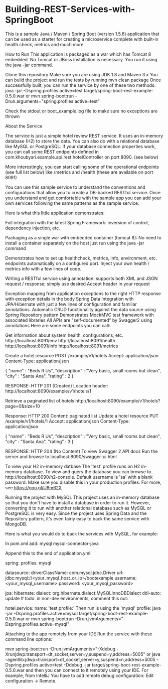 # Building-REST-Services-with-SpringBoot
This is a sample Java / Maven / Spring Boot (version 1.5.6) application that can be used as a starter for creating a microservice complete with built-in health check, metrics and much more. 

How to Run
This application is packaged as a war which has Tomcat 8 embedded. No Tomcat or JBoss installation is necessary. You run it using the java -jar command.

Clone this repository
Make sure you are using JDK 1.8 and Maven 3.x
You can build the project and run the tests by running mvn clean package
Once successfully built, you can run the service by one of these two methods:
        java -jar -Dspring.profiles.active=test target/spring-boot-rest-example-0.5.0.war
or
        mvn spring-boot:run -Drun.arguments="spring.profiles.active=test"

Check the stdout or boot_example.log file to make sure no exceptions are thrown

About the Service

The service is just a simple hotel review REST service. It uses an in-memory database (H2) to store the data. You can also do with a relational database like MySQL or PostgreSQL. If your database connection properties work, you can call some REST endpoints defined in com.khoubyari.example.api.rest.hotelController on port 8090. (see below)

More interestingly, you can start calling some of the operational endpoints (see full list below) like /metrics and /health (these are available on port 8091)

You can use this sample service to understand the conventions and configurations that allow you to create a DB-backed RESTful service. Once you understand and get comfortable with the sample app you can add your own services following the same patterns as the sample service.

Here is what this little application demonstrates:

Full integration with the latest Spring Framework: inversion of control, dependency injection, etc.

Packaging as a single war with embedded container (tomcat 8): No need to install a container separately on the host just run using the java -jar command

Demonstrates how to set up healthcheck, metrics, info, environment, etc. endpoints automatically on a configured port. Inject your own health / metrics info with a few lines of code.

Writing a RESTful service using annotation: supports both XML and JSON request / response; simply use desired Accept header in your request

Exception mapping from application exceptions to the right HTTP response with exception details in the body
Spring Data Integration with JPA/Hibernate with just a few lines of configuration and familiar annotations.
Automatic CRUD functionality against the data source using Spring Repository pattern
Demonstrates MockMVC test framework with associated libraries
All APIs are "self-documented" by Swagger2 using annotations
Here are some endpoints you can call:

Get information about system health, configurations, etc.
http://localhost:8091/env
http://localhost:8091/health
http://localhost:8091/info
http://localhost:8091/metrics


Create a hotel resource
POST /example/v1/hotels
Accept: application/json
Content-Type: application/json

{
"name" : "Beds R Us",
"description" : "Very basic, small rooms but clean",
"city" : "Santa Ana",
"rating" : 2
}

RESPONSE: HTTP 201 (Created)
Location header: http://localhost:8090/example/v1/hotels/1


Retrieve a paginated list of hotels
http://localhost:8090/example/v1/hotels?page=0&size=10

Response: HTTP 200
Content: paginated list 
Update a hotel resource
PUT /example/v1/hotels/1
Accept: application/json
Content-Type: application/json

{
"name" : "Beds R Us",
"description" : "Very basic, small rooms but clean",
"city" : "Santa Ana",
"rating" : 3
}

RESPONSE: HTTP 204 (No Content)
To view Swagger 2 API docs
Run the server and browse to localhost:8090/swagger-ui.html


To view your H2 in-memory datbase
The 'test' profile runs on H2 in-memory database. To view and query the database you can browse to http://localhost:8090/h2-console. Default username is 'sa' with a blank password. Make sure you disable this in your production profiles. For more, see https://goo.gl/U8m62X

Running the project with MySQL
This project uses an in-memory database so that you don't have to install a database in order to run it. However, converting it to run with another relational database such as MySQL or PostgreSQL is very easy. Since the project uses Spring Data and the Repository pattern, it's even fairly easy to back the same service with MongoDB.

Here is what you would do to back the services with MySQL, for example:

In pom.xml add:
        <dependency>
            <groupId>mysql</groupId>
            <artifactId>mysql-connector-java</artifactId>
        </dependency>
        
        
Append this to the end of application.yml:

spring:
  profiles: mysql

  datasource:
    driverClassName: com.mysql.jdbc.Driver
    url: jdbc:mysql://<your_mysql_host_or_ip>/bootexample
    username: <your_mysql_username>
    password: <your_mysql_password>

  jpa:
    hibernate:
      dialect: org.hibernate.dialect.MySQLInnoDBDialect
      ddl-auto: update # todo: in non-dev environments, comment this out:


hotel.service:
  name: 'test profile:'
Then run is using the 'mysql' profile:
        java -jar -Dspring.profiles.active=mysql target/spring-boot-rest-example-0.5.0.war
or
        mvn spring-boot:run -Drun.jvmArguments="-Dspring.profiles.active=mysql"
        
Attaching to the app remotely from your IDE
Run the service with these command line options:

mvn spring-boot:run -Drun.jvmArguments="-Xdebug -Xrunjdwp:transport=dt_socket,server=y,suspend=y,address=5005"
or
java -agentlib:jdwp=transport=dt_socket,server=y,suspend=n,address=5005 -Dspring.profiles.active=test -Ddebug -jar target/spring-boot-rest-example-0.5.0.war
and then you can connect to it remotely using your IDE. For example, from IntelliJ You have to add remote debug configuration: Edit configuration -> Remote.
